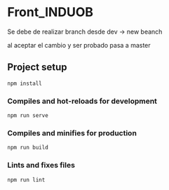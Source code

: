 # Front_INDUOB

Se debe de realizar branch desde dev -> new beanch

al aceptar el cambio y ser probado pasa a master

## Project setup
```
npm install
```

### Compiles and hot-reloads for development
```
npm run serve
```

### Compiles and minifies for production
```
npm run build
```

### Lints and fixes files
```
npm run lint
```
